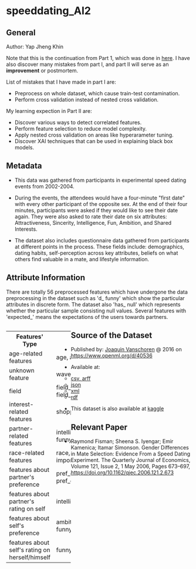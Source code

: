 # speeddating_AI2

## General

Author: Yap Jheng Khin

Note that this is the continuation from Part 1, which was done in <a href="https://github.com/polarBearYap/speeddating_AI">here</a>.
I have also discover many mistakes from part I, and part II will serve as an <b>improvement</b> or postmortem.

List of mistakes that I have made in part I are:

* Preprocess on whole dataset, which cause train-test contamination.</li>
* Perform cross validation instead of nested cross validation.</li>

My learning expection in Part II are:

* Discover various ways to detect correlated features.
* Perform feature selection to reduce model complexity.
* Apply nested cross validation on areas like hyperarameter tuning.
* Discover XAI techniques that can be used in explaining black box models.

## Metadata

* This data was gathered from participants in experimental speed dating events from 2002-2004.

* During the events, the attendees would have a four-minute "first date" with every other participant of the opposite sex. At the end of their four minutes, participants were asked if they would like to see their date again. They were also asked to rate their date on six attributes: Attractiveness, Sincerity, Intelligence, Fun, Ambition, and Shared Interests.

* The dataset also includes questionnaire data gathered from participants at different points in the process. These fields include: demographics, dating habits, self-perception across key attributes, beliefs on what others find valuable in a mate, and lifestyle information.

## Attribute Information

There are totally 56 preprocessed features which have undergone the data preprocessing in the dataset such as 'd_ funny' which show the particular attributes in discrete form. The dataset also 'has_ null' which represents whether the particular sample consisting null values. Several features with 'expected_' means the expectations of the users towards partners.

<table style="width: 35%; float: left; display: inline-block">
  <tbody><tr>
    <th>Features' Type</th>
    <th>Example</th>
  </tr>
  <tr>
    <td>age-related features</td>
    <td>age, age_o, d_age</td>
  </tr>
  <tr>
    <td>unknown feature</td>
    <td>wave</td>
  </tr>
   <tr>
    <td>field</td>
    <td>field_sociology, field_money</td>
  </tr>
  <tr>
    <td>interest-related features</td>
    <td>shopping, music</td>
  </tr>
  <tr>
    <td>partner-related features</td>
    <td>intelligence_partner, funny_partner</td>
  </tr>
  <tr>
    <td>race-related features</td>
    <td>race, importance_same_race</td>
  </tr>
  <tr>
    <td>features about partner's preference</td>
    <td>pref_o_intelligence, pref_o_ambitious</td>
  </tr>
  <tr>
    <td>features about partner's rating on self</td>
    <td>intelligence_o, funny_o</td>
  </tr>
  <tr>
    <td>features about self's preference</td>
    <td>ambition_important, funny_important</td>
  </tr>
  <tr>
    <td>features about self's rating on herself/himself</td>
    <td>funny, intelligence</td>
  </tr>
</tbody></table>

## Source of the Dataset
* Published by: [Joaquin Vanschoren](https://www.openml.org/u/2) @ 2016 on https://www.openml.org/d/40536
   
* Available at:
  - [csv, arff](https://www.openml.org/data/get_csv/13153954/speeddating.arff)
  - [json](https://www.openml.org/d/40536/json)
  - [xml](https://www.openml.org/api/v1/data/40536)
  - [rdf](https://www.openml.org/d/40536/rdf)
  
* This dataset is also available at [kaggle](https://www.kaggle.com/polarbearyap/speed-dating)

## Relevant Paper
   * Raymond Fisman; Sheena S. Iyengar; Emir Kamenica; Itamar Simonson. Gender Differences in Mate Selection: Evidence From a Speed Dating Experiment.
   The Quarterly Journal of Economics, Volume 121, Issue 2, 1 May 2006, Pages 673–697, https://doi.org/10.1162/qjec.2006.121.2.673
